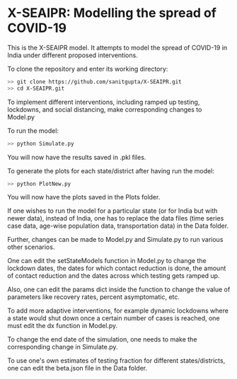 # X-SEAIPR: Modelling the spread of COVID-19

This is the X-SEAIPR model. It attempts to model the spread of COVID-19 in India under different proposed interventions.

To clone the repository and enter its working directory:

```bash
>> git clone https://github.com/sanitgupta/X-SEAIPR.git
>> cd X-SEAIPR.git
```

To implement different interventions, including ramped up testing, lockdowns, and social distancing, make corresponding changes to Model.py

To run the model:

```bash
>> python Simulate.py
```

You will now have the results saved in .pkl files.

To generate the plots for each state/district after having run the model:

```bash
>> python PlotNew.py
```

You will now have the plots saved in the Plots folder.

If one wishes to run the model for a particular state (or for India but with newer data), instead of India, one has to replace the data files (time series case data, age-wise population data, transportation data) in the Data folder.

Further, changes can be made to Model.py and Simulate.py to run various other scenarios.

One can edit the setStateModels function in Model.py to change the lockdown dates, the dates for which contact reduction is done, the amount of contact reduction and the dates across which testing gets ramped up. 

Also, one can edit the params dict inside the function to change the value of parameters like recovery rates, percent asymptomatic, etc.

To add more adaptive interventions, for example dynamic lockdowns where a state would shut down once a certain number of cases is reached, one must edit the dx function in Model.py. 

To change the end date of the simulation, one needs to make the corresponding change in Simulate.py.

To use one's own estimates of testing fraction for different states/districts, one can edit the beta.json file in the Data folder.

